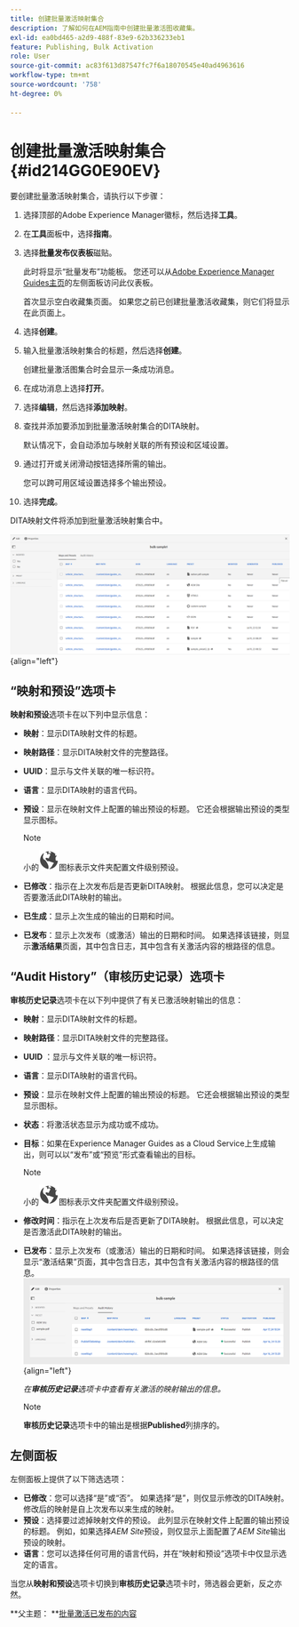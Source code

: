 ```yaml
---
title: 创建批量激活映射集合
description: 了解如何在AEM指南中创建批量激活图收藏集。
exl-id: ea0bd465-a2d9-488f-83e9-62b336233eb1
feature: Publishing, Bulk Activation
role: User
source-git-commit: ac83f613d87547fc7f6a18070545e40ad4963616
workflow-type: tm+mt
source-wordcount: '758'
ht-degree: 0%

---
```


# 创建批量激活映射集合 {#id214GG0E90EV}

要创建批量激活映射集合，请执行以下步骤：

1. 选择顶部的Adobe Experience Manager徽标，然后选择&#x200B;**工具**。

1. 在&#x200B;**工具**&#x200B;面板中，选择&#x200B;**指南**。

1. 选择&#x200B;**批量发布仪表板**&#x200B;磁贴。

   此时将显示“批量发布”功能板。 您还可以从[Adobe Experience Manager Guides主页](intro-home-page.md)的左侧面板访问此仪表板。

   首次显示空白收藏集页面。 如果您之前已创建批量激活收藏集，则它们将显示在此页面上。


1. 选择&#x200B;**创建**。

1. 输入批量激活映射集合的标题，然后选择&#x200B;**创建**。

   创建批量激活图集合时会显示一条成功消息。

1. 在成功消息上选择&#x200B;**打开**。

1. 选择&#x200B;**编辑**，然后选择&#x200B;**添加映射**。

1. 查找并添加要添加到批量激活映射集合的DITA映射。

   默认情况下，会自动添加与映射关联的所有预设和区域设置。

1. 通过打开或关闭滑动按钮选择所需的输出。

   您可以跨可用区域设置选择多个输出预设。

1. 选择&#x200B;**完成**。

DITA映射文件将添加到批量激活映射集合中。

![已创建批量激活集合](images/bulk-activation-collection-created.png){align="left"}

## “映射和预设”选项卡

**映射和预设**&#x200B;选项卡在以下列中显示信息：

- **映射**：显示DITA映射文件的标题。
- **映射路径**：显示DITA映射文件的完整路径。

- **UUID**：显示与文件关联的唯一标识符。

- **语言**：显示DITA映射的语言代码。
- **预设**：显示在映射文件上配置的输出预设的标题。 它还会根据输出预设的类型显示图标。

  >[!NOTE]
  >
  > 小的![](images/global-preset-icon.svg)图标表示文件夹配置文件级别预设。

- **已修改**：指示在上次发布后是否更新DITA映射。 根据此信息，您可以决定是否要激活此DITA映射的输出。
- **已生成**：显示上次生成的输出的日期和时间。
- **已发布**：显示上次发布（或激活）输出的日期和时间。 如果选择该链接，则显示&#x200B;**激活结果**&#x200B;页面，其中包含日志，其中包含有关激活内容的根路径的信息。

## “Audit History”（审核历史记录）选项卡

**审核历史记录**&#x200B;选项卡在以下列中提供了有关已激活映射输出的信息：
- **映射**：显示DITA映射文件的标题。
- **映射路径**：显示DITA映射文件的完整路径。
- **UUID** ：显示与文件关联的唯一标识符。
- **语言**：显示DITA映射的语言代码。
- **预设**：显示在映射文件上配置的输出预设的标题。 它还会根据输出预设的类型显示图标。
- **状态**：将激活状态显示为成功或不成功。
- **目标**：如果在Experience Manager Guides as a Cloud Service上生成输出，则可以以“发布”或“预览”形式查看输出的目标。

  >[!NOTE]
  >
  > 小的![](images/global-preset-icon.svg)图标表示文件夹配置文件级别预设。

- **修改时间**：指示在上次发布后是否更新了DITA映射。 根据此信息，可以决定是否激活此DITA映射的输出。
- **已发布**：显示上次发布（或激活）输出的日期和时间。 如果选择该链接，则会显示“激活结果”页面，其中包含日志，其中包含有关激活内容的根路径的信息。
  ![已创建批量激活集合审核历史记录选项卡](images/bulk-collection-audit-history.png){align="left"}

  *在&#x200B;**审核历史记录**选项卡中查看有关激活的映射输出的信息。*


  >[!NOTE]
  >
  > **审核历史记录**&#x200B;选项卡中的输出是根据&#x200B;**Published**&#x200B;列排序的。



## 左侧面板

左侧面板上提供了以下筛选选项：

- **已修改**：您可以选择“是”或“否”。 如果选择“是”，则仅显示修改的DITA映射。 修改后的映射是自上次发布以来生成的映射。
- **预设**：选择要过滤掉映射文件的预设。 此列显示在映射文件上配置的输出预设的标题。 例如，如果选择&#x200B;*AEM Site*&#x200B;预设，则仅显示上面配置了&#x200B;*AEM Site*&#x200B;输出预设的映射。
- **语言**：您可以选择任何可用的语言代码，并在“映射和预设”选项卡中仅显示选定的语言。

当您从&#x200B;**映射和预设**&#x200B;选项卡切换到&#x200B;**审核历史记录**&#x200B;选项卡时，筛选器会更新，反之亦然。

**父主题： **[批量激活已发布的内容](conf-bulk-activation.md)
